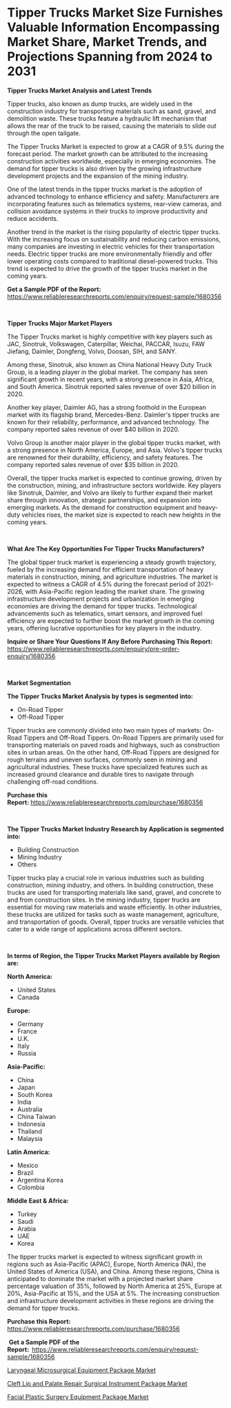 <p><h1>Tipper Trucks Market Size Furnishes Valuable Information Encompassing Market Share, Market Trends, and Projections Spanning from 2024 to 2031</h1></p><p><strong>Tipper Trucks Market Analysis and Latest Trends</strong></p>
<p><p>Tipper trucks, also known as dump trucks, are widely used in the construction industry for transporting materials such as sand, gravel, and demolition waste. These trucks feature a hydraulic lift mechanism that allows the rear of the truck to be raised, causing the materials to slide out through the open tailgate.</p><p>The Tipper Trucks Market is expected to grow at a CAGR of 9.5% during the forecast period. The market growth can be attributed to the increasing construction activities worldwide, especially in emerging economies. The demand for tipper trucks is also driven by the growing infrastructure development projects and the expansion of the mining industry.</p><p>One of the latest trends in the tipper trucks market is the adoption of advanced technology to enhance efficiency and safety. Manufacturers are incorporating features such as telematics systems, rear-view cameras, and collision avoidance systems in their trucks to improve productivity and reduce accidents.</p><p>Another trend in the market is the rising popularity of electric tipper trucks. With the increasing focus on sustainability and reducing carbon emissions, many companies are investing in electric vehicles for their transportation needs. Electric tipper trucks are more environmentally friendly and offer lower operating costs compared to traditional diesel-powered trucks. This trend is expected to drive the growth of the tipper trucks market in the coming years.</p></p>
<p><strong>Get a Sample PDF of the Report:&nbsp;</strong> <a href="https://www.reliableresearchreports.com/enquiry/request-sample/1680356">https://www.reliableresearchreports.com/enquiry/request-sample/1680356</a></p>
<p>&nbsp;</p>
<p><strong>Tipper Trucks Major Market Players</strong></p>
<p><p>The Tipper Trucks market is highly competitive with key players such as JAC, Sinotruk, Volkswagen, Caterpillar, Weichai, PACCAR, Isuzu, FAW Jiefang, Daimler, Dongfeng, Volvo, Doosan, SIH, and SANY. </p><p>Among these, Sinotruk, also known as China National Heavy Duty Truck Group, is a leading player in the global market. The company has seen significant growth in recent years, with a strong presence in Asia, Africa, and South America. Sinotruk reported sales revenue of over $20 billion in 2020.</p><p>Another key player, Daimler AG, has a strong foothold in the European market with its flagship brand, Mercedes-Benz. Daimler's tipper trucks are known for their reliability, performance, and advanced technology. The company reported sales revenue of over $40 billion in 2020.</p><p>Volvo Group is another major player in the global tipper trucks market, with a strong presence in North America, Europe, and Asia. Volvo's tipper trucks are renowned for their durability, efficiency, and safety features. The company reported sales revenue of over $35 billion in 2020.</p><p>Overall, the tipper trucks market is expected to continue growing, driven by the construction, mining, and infrastructure sectors worldwide. Key players like Sinotruk, Daimler, and Volvo are likely to further expand their market share through innovation, strategic partnerships, and expansion into emerging markets. As the demand for construction equipment and heavy-duty vehicles rises, the market size is expected to reach new heights in the coming years.</p></p>
<p>&nbsp;</p>
<p><strong>What Are The Key Opportunities For Tipper Trucks Manufacturers?</strong></p>
<p><p>The global tipper truck market is experiencing a steady growth trajectory, fueled by the increasing demand for efficient transportation of heavy materials in construction, mining, and agriculture industries. The market is expected to witness a CAGR of 4.5% during the forecast period of 2021-2026, with Asia-Pacific region leading the market share. The growing infrastructure development projects and urbanization in emerging economies are driving the demand for tipper trucks. Technological advancements such as telematics, smart sensors, and improved fuel efficiency are expected to further boost the market growth in the coming years, offering lucrative opportunities for key players in the industry.</p></p>
<p><strong>Inquire or Share Your Questions If Any Before Purchasing This Report:</strong> <a href="https://www.reliableresearchreports.com/enquiry/pre-order-enquiry/1680356">https://www.reliableresearchreports.com/enquiry/pre-order-enquiry/1680356</a></p>
<p>&nbsp;</p>
<p><strong>Market Segmentation</strong></p>
<p><strong>The Tipper Trucks Market Analysis by types is segmented into:</strong></p>
<p><ul><li>On-Road Tipper</li><li>Off-Road Tipper</li></ul></p>
<p><p>Tipper trucks are commonly divided into two main types of markets: On-Road Tippers and Off-Road Tippers. On-Road Tippers are primarily used for transporting materials on paved roads and highways, such as construction sites in urban areas. On the other hand, Off-Road Tippers are designed for rough terrains and uneven surfaces, commonly seen in mining and agricultural industries. These trucks have specialized features such as increased ground clearance and durable tires to navigate through challenging off-road conditions.</p></p>
<p><strong>Purchase this Report:&nbsp;</strong><a href="https://www.reliableresearchreports.com/purchase/1680356">https://www.reliableresearchreports.com/purchase/1680356</a></p>
<p>&nbsp;</p>
<p><strong>The Tipper Trucks Market Industry Research by Application is segmented into:</strong></p>
<p><ul><li>Building Construction</li><li>Mining Industry</li><li>Others</li></ul></p>
<p><p>Tipper trucks play a crucial role in various industries such as building construction, mining industry, and others. In building construction, these trucks are used for transporting materials like sand, gravel, and concrete to and from construction sites. In the mining industry, tipper trucks are essential for moving raw materials and waste efficiently. In other industries, these trucks are utilized for tasks such as waste management, agriculture, and transportation of goods. Overall, tipper trucks are versatile vehicles that cater to a wide range of applications across different sectors.</p></p>
<p>&nbsp;</p>
<p><strong>In terms of Region, the Tipper Trucks Market Players available by Region are:</strong></p>
<p>
    <p> <strong> North America: </strong>
        <ul>
            <li>United States</li>
            <li>Canada</li>
        </ul>
        </p> 
    <p> <strong> Europe: </strong>
        <ul>
            <li>Germany</li>
            <li>France</li>
            <li>U.K.</li>
            <li>Italy</li>
            <li>Russia</li>
        </ul>
        </p> 
    <p> <strong> Asia-Pacific: </strong>
        <ul>
            <li>China</li>
            <li>Japan</li>
            <li>South Korea</li>
            <li>India</li>
            <li>Australia</li>
            <li>China Taiwan</li>
            <li>Indonesia</li>
            <li>Thailand</li>
            <li>Malaysia</li>
        </ul>
        </p> 
    <p> <strong> Latin America: </strong>
        <ul>
            <li>Mexico</li>
            <li>Brazil</li>
            <li>Argentina Korea</li>
            <li>Colombia</li>
        </ul>
        </p> 
    <p> <strong> Middle East & Africa: </strong>
        <ul>
            <li>Turkey</li>
            <li>Saudi</li>
            <li>Arabia</li>
            <li>UAE</li>
            <li>Korea</li>
        </ul>
    </p>
    </p>
<p><p>The tipper trucks market is expected to witness significant growth in regions such as Asia-Pacific (APAC), Europe, North America (NA), the United States of America (USA), and China. Among these regions, China is anticipated to dominate the market with a projected market share percentage valuation of 35%, followed by North America at 25%, Europe at 20%, Asia-Pacific at 15%, and the USA at 5%. The increasing construction and infrastructure development activities in these regions are driving the demand for tipper trucks.</p></p>
<p><strong>Purchase this Report: </strong><a href="https://www.reliableresearchreports.com/purchase/1680356">https://www.reliableresearchreports.com/purchase/1680356</a></p>
<p>&nbsp;<strong>Get a Sample PDF of the Report:&nbsp;&nbsp;</strong><a href="https://www.reliableresearchreports.com/enquiry/request-sample/1680356">https://www.reliableresearchreports.com/enquiry/request-sample/1680356</a></p>
<p><strong></strong></p>
<p><p><a href="https://view.publitas.com/reportprime-1/laryngeal-microsurgical-equipment-package-market-offer-valuable-insights-into-market-size-market-share-market-trends-and-projections-spanning-from-2023-to-2030/">Laryngeal Microsurgical Equipment Package Market</a></p><p><a href="https://view.publitas.com/reportprime-1/cleft-lip-and-palate-repair-surgical-instrument-package-market-offers-provide-insightful-data-for-the-time-period-from-2023-to-2030-and-also-provide-analysis-based-on-application-type-and-region/">Cleft Lip and Palate Repair Surgical Instrument Package Market</a></p><p><a href="https://view.publitas.com/reportprime-1/facial-plastic-surgery-equipment-package-market-analysis-examines-its-scope-on-growth-opportunities-and-forecasted-trends-spanning-from-2023-to-2030/">Facial Plastic Surgery Equipment Package Market</a></p></p>